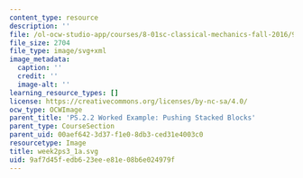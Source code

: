```yaml
---
content_type: resource
description: ''
file: /ol-ocw-studio-app/courses/8-01sc-classical-mechanics-fall-2016/9af7d45fedb623eee81e08b6e024979f_week2ps3_1a.svg
file_size: 2704
file_type: image/svg+xml
image_metadata:
  caption: ''
  credit: ''
  image-alt: ''
learning_resource_types: []
license: https://creativecommons.org/licenses/by-nc-sa/4.0/
ocw_type: OCWImage
parent_title: 'PS.2.2 Worked Example: Pushing Stacked Blocks'
parent_type: CourseSection
parent_uid: 00aef642-3d37-f1e0-8db3-ced31e4003c0
resourcetype: Image
title: week2ps3_1a.svg
uid: 9af7d45f-edb6-23ee-e81e-08b6e024979f
---
```

